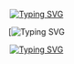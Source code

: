 <div align="center">
     
 [![Typing SVG](https://readme-typing-svg.herokuapp.com?font=Rockstar-ExtraBold&color=F01&lines=USER+MEGA+MD+WHATSAPP+BOT)](https://git.io/typing-svg)

[![Typing SVG](http://readme-typing-svg.herokuapp.com?font=Fira+Code&pause=1000&color=000BFF&random=false&width=435&lines=%F0%9D%98%93%F0%9D%98%96%F0%9D%98%88%F0%9D%98%8B%F0%9D%98%90%F0%9D%98%95%F0%9D%98%8E%3A+%5B%E2%96%88%E2%96%88%E2%96%88%E2%96%88%E2%96%88%E2%96%88%E2%96%88%E2%96%88%E2%96%88%E2%96%88%E2%96%88%E2%96%88%E2%96%88%E2%96%88%E2%96%88%E2%96%88%E2%96%88%E2%96%88%E2%96%88%E2%96%88%5D+100%25;)

[![Typing SVG](http://readme-typing-svg.herokuapp.com?font=Fira+Code&pause=1000&color=0004FF&random=false&width=435&lines=DEPLOY+ON+OWNER+MEGA+BOT+%F0%9F%A6%8B)](https://git.io/typing-svg)

